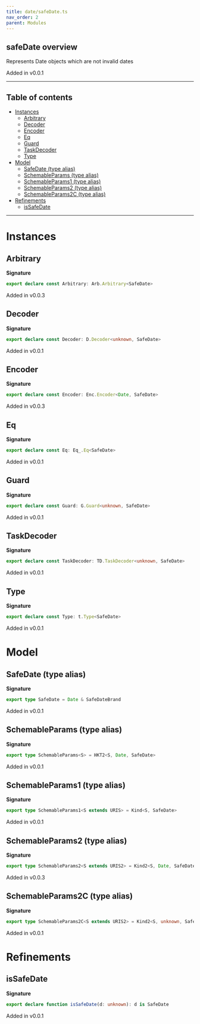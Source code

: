 ```yaml
---
title: date/safeDate.ts
nav_order: 2
parent: Modules
---
```


## safeDate overview

Represents Date objects which are not invalid dates

Added in v0.0.1

---

<h2 class="text-delta">Table of contents</h2>

- [Instances](#instances)
  - [Arbitrary](#arbitrary)
  - [Decoder](#decoder)
  - [Encoder](#encoder)
  - [Eq](#eq)
  - [Guard](#guard)
  - [TaskDecoder](#taskdecoder)
  - [Type](#type)
- [Model](#model)
  - [SafeDate (type alias)](#safedate-type-alias)
  - [SchemableParams (type alias)](#schemableparams-type-alias)
  - [SchemableParams1 (type alias)](#schemableparams1-type-alias)
  - [SchemableParams2 (type alias)](#schemableparams2-type-alias)
  - [SchemableParams2C (type alias)](#schemableparams2c-type-alias)
- [Refinements](#refinements)
  - [isSafeDate](#issafedate)

---

# Instances

## Arbitrary

**Signature**

```ts
export declare const Arbitrary: Arb.Arbitrary<SafeDate>
```

Added in v0.0.3

## Decoder

**Signature**

```ts
export declare const Decoder: D.Decoder<unknown, SafeDate>
```

Added in v0.0.1

## Encoder

**Signature**

```ts
export declare const Encoder: Enc.Encoder<Date, SafeDate>
```

Added in v0.0.3

## Eq

**Signature**

```ts
export declare const Eq: Eq_.Eq<SafeDate>
```

Added in v0.0.1

## Guard

**Signature**

```ts
export declare const Guard: G.Guard<unknown, SafeDate>
```

Added in v0.0.1

## TaskDecoder

**Signature**

```ts
export declare const TaskDecoder: TD.TaskDecoder<unknown, SafeDate>
```

Added in v0.0.1

## Type

**Signature**

```ts
export declare const Type: t.Type<SafeDate>
```

Added in v0.0.1

# Model

## SafeDate (type alias)

**Signature**

```ts
export type SafeDate = Date & SafeDateBrand
```

Added in v0.0.1

## SchemableParams (type alias)

**Signature**

```ts
export type SchemableParams<S> = HKT2<S, Date, SafeDate>
```

Added in v0.0.1

## SchemableParams1 (type alias)

**Signature**

```ts
export type SchemableParams1<S extends URIS> = Kind<S, SafeDate>
```

Added in v0.0.1

## SchemableParams2 (type alias)

**Signature**

```ts
export type SchemableParams2<S extends URIS2> = Kind2<S, Date, SafeDate>
```

Added in v0.0.3

## SchemableParams2C (type alias)

**Signature**

```ts
export type SchemableParams2C<S extends URIS2> = Kind2<S, unknown, SafeDate>
```

Added in v0.0.1

# Refinements

## isSafeDate

**Signature**

```ts
export declare function isSafeDate(d: unknown): d is SafeDate
```

Added in v0.0.1
